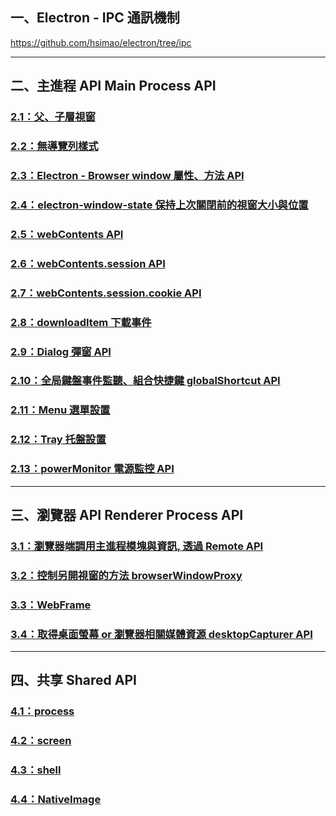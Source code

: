 ## 一、Electron - IPC 通訊機制

https://github.com/hsimao/electron/tree/ipc

---

## 二、主進程 API Main Process API

### [2.1：父、子層視窗](https://github.com/hsimao/electron/tree/parent-child-window)

### [2.2：無導覽列樣式](https://github.com/hsimao/electron/tree/frameless-window)

### [2.3：Electron - Browser window 屬性、方法 API](https://github.com/hsimao/electron/tree/browser-properties-methods)

### [2.4：electron-window-state 保持上次關閉前的視窗大小與位置](https://github.com/hsimao/electron/tree/window-state)

### [2.5：webContents API](https://github.com/hsimao/electron/tree/webContents)

### [2.6：webContents.session API](https://github.com/hsimao/electron/tree/session)

### [2.7：webContents.session.cookie API](https://github.com/hsimao/electron/tree/session-cookie)

### [2.8：downloadItem 下載事件](https://github.com/hsimao/electron/tree/download-item)

### [2.9：Dialog 彈窗 API](https://github.com/hsimao/electron/tree/dialog)

### [2.10：全局鍵盤事件監聽、組合快捷鍵 globalShortcut API](https://github.com/hsimao/electron/tree/globalShortcut-accelerator)

### [2.11：Menu 選單設置](https://github.com/hsimao/electron/tree/menu-menuItem)

### [2.12：Tray 托盤設置](https://github.com/hsimao/electron/tree/tray)

### [2.13：powerMonitor 電源監控 API](https://github.com/hsimao/electron/tree/powerMonitor)

---

## 三、瀏覽器 API Renderer Process API

### [3.1：瀏覽器端調用主進程模塊與資訊, 透過 Remote API ](https://github.com/hsimao/electron/tree/Penderer-remote)

### [3.2：控制另開視窗的方法 browserWindowProxy](https://github.com/hsimao/electron/tree/browserWindowProxy)

### [3.3：WebFrame](https://github.com/hsimao/electron/tree/WebFrame)

### [3.4：取得桌面螢幕 or 瀏覽器相關媒體資源 desktopCapturer API](https://github.com/hsimao/electron/tree/desktopCapturer)

---

## 四、共享 Shared API

### [4.1：process](https://github.com/hsimao/electron/tree/process)

### [4.2：screen](https://github.com/hsimao/electron/tree/screen)

### [4.3：shell](https://github.com/hsimao/electron/tree/shell)

### [4.4：NativeImage](https://github.com/hsimao/electron/tree/NativeImage)
